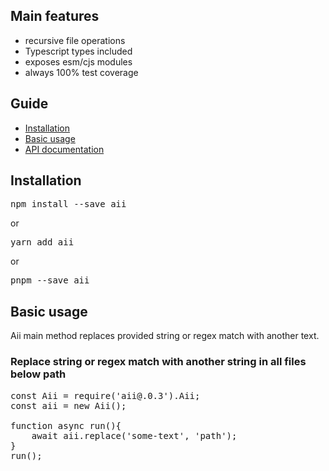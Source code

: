 [//]: # (Readme partial used by an default readme page)

## Main features

*   recursive file operations
*   Typescript types included
*   exposes esm/cjs modules
*   always 100% test coverage

## Guide

*   [Installation](#installation "Installation")
*   [Basic usage](#basicusage "Basic usage")
*   [API documentation](#documentation "Documentation")

## Installation

<pre>npm install --save aii</pre>

or

<pre>yarn add aii</pre>

or

<pre>pnpm --save aii</pre>

## Basic usage

Aii main method replaces provided string or regex match with another text.

### Replace string or regex match with another string in all files below path

<pre>const Aii = require('aii@.0.3').Aii;
const aii = new Aii();

function async run(){
    await aii.replace('some-text', 'path');
}
run();</pre>
